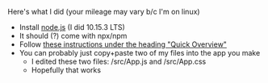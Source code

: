 Here's what I did (your mileage may vary b/c I'm on linux)

- Install [node.js](https://nodejs.org/en/) (I did 10.15.3 LTS)
- It should (?) come with npx/npm
- Follow [these instructions under the heading "Quick Overview"](https://github.com/facebook/create-react-app)
- You can probably just copy+paste two of my files into the app you make
  - I edited these two files: /src/App.js and /src/App.css
  - Hopefully that works
